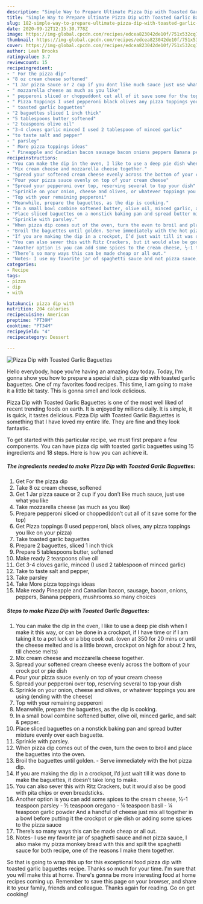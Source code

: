 ```yaml
---
description: "Simple Way to Prepare Ultimate Pizza Dip with Toasted Garlic Baguettes"
title: "Simple Way to Prepare Ultimate Pizza Dip with Toasted Garlic Baguettes"
slug: 182-simple-way-to-prepare-ultimate-pizza-dip-with-toasted-garlic-baguettes
date: 2020-09-12T12:15:30.778Z
image: https://img-global.cpcdn.com/recipes/edcea823042de10f/751x532cq70/pizza-dip-with-toasted-garlic-baguettes-recipe-main-photo.jpg
thumbnail: https://img-global.cpcdn.com/recipes/edcea823042de10f/751x532cq70/pizza-dip-with-toasted-garlic-baguettes-recipe-main-photo.jpg
cover: https://img-global.cpcdn.com/recipes/edcea823042de10f/751x532cq70/pizza-dip-with-toasted-garlic-baguettes-recipe-main-photo.jpg
author: Leah Brooks
ratingvalue: 3.7
reviewcount: 15
recipeingredient:
- " For the pizza dip"
- "8 oz cream cheese softened"
- "1 Jar pizza sauce or 2 cup if you dont like much sauce just use what you like"
- " mozzarella cheese as much as you like"
- " pepperoni sliced or choppeddont cut all of it save some for the top"
- " Pizza toppings I used pepperoni black olives any pizza toppings you like on your pizza"
- " toasted garlic baguettes"
- "2 baguettes sliced 1 inch thick"
- "5 tablespoons butter softened"
- "2 teaspoons olive oil"
- "3-4 cloves garlic minced I used 2 tablespoon of minced garlic"
- "to taste salt and pepper"
- " parsley"
- " More pizza toppings ideas"
- " Pineapple and Canadian bacon sausage bacon onions peppers Banana peppers mushroomsso many choices"
recipeinstructions:
- "You can make the dip in the oven, I like to use a deep pie dish when I make it this way, or can be done in a crockpot, if I have time or if I am taking it to a pot luck or a bbq cook out. (oven at 350 for 20 mins or until the cheese melted and is a little brown, crockpot on high for about 2 hrs, till cheese melts)"
- "Mix cream cheese and mozzarella cheese together."
- "Spread your softened cream cheese evenly across the bottom of your crock pot or pie dish"
- "Pour your pizza sauce evenly on top of your cream cheese"
- "Spread your pepperoni over top, reserving several to top your dish"
- "Sprinkle on your onion, cheese and olives, or whatever toppings you are using (ending with the cheese)"
- "Top with your remaining pepperoni"
- "Meanwhile, prepare the baguettes, as the dip is cooking."
- "In a small bowl combine softened butter, olive oil, minced garlic, and salt &amp; pepper."
- "Place sliced baguettes on a nonstick baking pan and spread butter mixture evenly over each baguette."
- "Sprinkle with parsley."
- "When pizza dip comes out of the oven, turn the oven to broil and place the baguettes into the oven."
- "Broil the baguettes until golden. Serve immediately with the hot pizza dip."
- "If you are making the dip in a crockpot, I’d just wait till it was done to make the baguettes, it doesn’t take long to make."
- "You can also sever this with Ritz Crackers, but it would also be good with pita chips or even breadsticks."
- "Another option is you can add some spices to the cream cheese, ½-1 teaspoon parsley ½ teaspoon oregano ¼ teaspoon basil ¼ teaspoon garlic powder And a handful of cheese just mix all together in a bowl before putting it the crockpot or pie dish or adding some spices to the pizza sauce"
- "There’s so many ways this can be made cheap or all out."
- "Notes- I use my favorite jar of spaghetti sauce and not pizza sauce, I also make my pizza monkey bread with this and spilt the spaghetti sauce for both recipe, one of the reasons I make them together."
categories:
- Recipe
tags:
- pizza
- dip
- with

katakunci: pizza dip with 
nutrition: 204 calories
recipecuisine: American
preptime: "PT39M"
cooktime: "PT34M"
recipeyield: "4"
recipecategory: Dessert

---
```



![Pizza Dip with Toasted Garlic Baguettes](https://img-global.cpcdn.com/recipes/edcea823042de10f/751x532cq70/pizza-dip-with-toasted-garlic-baguettes-recipe-main-photo.jpg)

Hello everybody, hope you're having an amazing day today. Today, I'm gonna show you how to prepare a special dish, pizza dip with toasted garlic baguettes. One of my favorites food recipes. This time, I am going to make it a little bit tasty. This is gonna smell and look delicious.

Pizza Dip with Toasted Garlic Baguettes is one of the most well liked of recent trending foods on earth. It is enjoyed by millions daily. It is simple, it is quick, it tastes delicious. Pizza Dip with Toasted Garlic Baguettes is something that I have loved my entire life. They are fine and they look fantastic.




To get started with this particular recipe, we must first prepare a few components. You can have pizza dip with toasted garlic baguettes using 15 ingredients and 18 steps. Here is how you can achieve it.

<!--inarticleads1-->

##### The ingredients needed to make Pizza Dip with Toasted Garlic Baguettes:

1. Get  For the pizza dip
1. Take 8 oz cream cheese, softened
1. Get 1 Jar pizza sauce or 2 cup if you don’t like much sauce, just use what you like
1. Take  mozzarella cheese (as much as you like)
1. Prepare  pepperoni sliced or chopped(don’t cut all of it save some for the top)
1. Get  Pizza toppings (I used pepperoni, black olives, any pizza toppings you like on your pizza)
1. Take  toasted garlic baguettes
1. Prepare 2 baguettes, sliced 1 inch thick
1. Prepare 5 tablespoons butter, softened
1. Make ready 2 teaspoons olive oil
1. Get 3-4 cloves garlic, minced (I used 2 tablespoon of minced garlic)
1. Take to taste salt and pepper,
1. Take  parsley
1. Take  More pizza toppings ideas
1. Make ready  Pineapple and Canadian bacon, sausage, bacon, onions, peppers, Banana peppers, mushrooms.so many choices




<!--inarticleads2-->

##### Steps to make Pizza Dip with Toasted Garlic Baguettes:

1. You can make the dip in the oven, I like to use a deep pie dish when I make it this way, or can be done in a crockpot, if I have time or if I am taking it to a pot luck or a bbq cook out. (oven at 350 for 20 mins or until the cheese melted and is a little brown, crockpot on high for about 2 hrs, till cheese melts)
1. Mix cream cheese and mozzarella cheese together.
1. Spread your softened cream cheese evenly across the bottom of your crock pot or pie dish
1. Pour your pizza sauce evenly on top of your cream cheese
1. Spread your pepperoni over top, reserving several to top your dish
1. Sprinkle on your onion, cheese and olives, or whatever toppings you are using (ending with the cheese)
1. Top with your remaining pepperoni
1. Meanwhile, prepare the baguettes, as the dip is cooking.
1. In a small bowl combine softened butter, olive oil, minced garlic, and salt &amp; pepper.
1. Place sliced baguettes on a nonstick baking pan and spread butter mixture evenly over each baguette.
1. Sprinkle with parsley.
1. When pizza dip comes out of the oven, turn the oven to broil and place the baguettes into the oven.
1. Broil the baguettes until golden. - Serve immediately with the hot pizza dip.
1. If you are making the dip in a crockpot, I’d just wait till it was done to make the baguettes, it doesn’t take long to make.
1. You can also sever this with Ritz Crackers, but it would also be good with pita chips or even breadsticks.
1. Another option is you can add some spices to the cream cheese, ½-1 teaspoon parsley - ½ teaspoon oregano - ¼ teaspoon basil - ¼ teaspoon garlic powder And a handful of cheese just mix all together in a bowl before putting it the crockpot or pie dish or adding some spices to the pizza sauce
1. There’s so many ways this can be made cheap or all out.
1. Notes- I use my favorite jar of spaghetti sauce and not pizza sauce, I also make my pizza monkey bread with this and spilt the spaghetti sauce for both recipe, one of the reasons I make them together.




So that is going to wrap this up for this exceptional food pizza dip with toasted garlic baguettes recipe. Thanks so much for your time. I'm sure that you will make this at home. There's gonna be more interesting food at home recipes coming up. Remember to save this page on your browser, and share it to your family, friends and colleague. Thanks again for reading. Go on get cooking!
